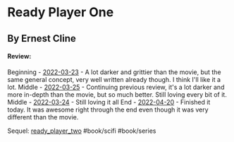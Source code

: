 # Ready Player One
## By Ernest Cline
#### Review:
Beginning - [2022-03-23](2022-03-23.md) - A lot darker and grittier than the movie, but the same general concept, very well written already though. I think I'll like it a lot.
Middle - [2022-03-25](2022-03-25.md) - Continuing previous review, it's a lot darker and more in-depth than the movie, but so much better. Still loving every bit of it.
Middle - [2022-03-24](2022-03-24.md) - Still loving it all
End - [2022-04-20](2022-04-20.md) - Finished it today. It was awesome right through the end even though it was very different than the movie.

Sequel: [ready_player_two](ready_player_two.md)
#book/scifi #book/series 